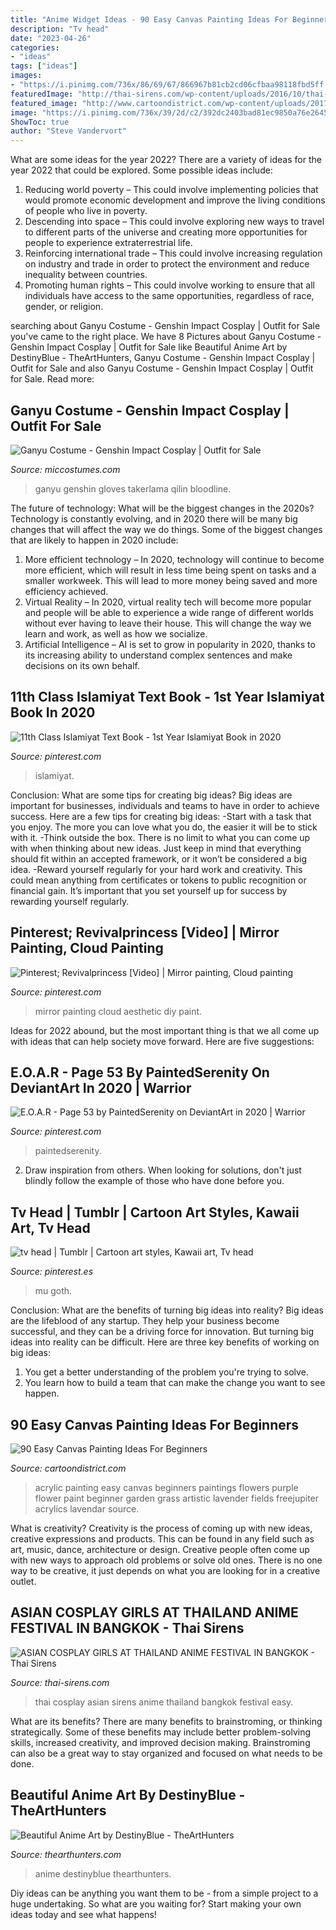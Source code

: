 ```yaml
---
title: "Anime Widget Ideas - 90 Easy Canvas Painting Ideas For Beginners"
description: "Tv head"
date: "2023-04-26"
categories:
- "ideas"
tags: ["ideas"]
images:
- "https://i.pinimg.com/736x/86/69/67/866967b81cb2cd06cfbaa98118fbd5ff.jpg"
featuredImage: "http://thai-sirens.com/wp-content/uploads/2016/10/thai-cosplay5.jpg"
featured_image: "http://www.cartoondistrict.com/wp-content/uploads/2017/06/Easy-Canvas-Painting-Ideas-For-Beginners19-1.jpg"
image: "https://i.pinimg.com/736x/39/2d/c2/392dc2403bad81ec9850a76e2645c604.jpg"
ShowToc: true
author: "Steve Vandervort"
---
```



What are some ideas for the year 2022?
There are a variety of ideas for the year 2022 that could be explored. Some possible ideas include: 
1. Reducing world poverty – This could involve implementing policies that would promote economic development and improve the living conditions of people who live in poverty. 
2. Descending into space – This could involve exploring new ways to travel to different parts of the universe and creating more opportunities for people to experience extraterrestrial life. 
3. Reinforcing international trade – This could involve increasing regulation on industry and trade in order to protect the environment and reduce inequality between countries. 
4. Promoting human rights – This could involve working to ensure that all individuals have access to the same opportunities, regardless of race, gender, or religion.

	

		
searching about Ganyu Costume - Genshin Impact Cosplay | Outfit for Sale you've came to the right place. We have 8 Pictures about Ganyu Costume - Genshin Impact Cosplay | Outfit for Sale like Beautiful Anime Art by DestinyBlue - TheArtHunters, Ganyu Costume - Genshin Impact Cosplay | Outfit for Sale and also Ganyu Costume - Genshin Impact Cosplay | Outfit for Sale. Read more:
		
    
## Ganyu Costume - Genshin Impact Cosplay | Outfit For Sale

<img loading=lazy src="https://www.miccostumes.com/images/path-products/image-CGI107GY-2.jpg/&amp;width=1200&amp;height=1200&amp;original=77s8AgZSGN6A&amp;a.jpg" onerror="this.onerror=null;this.src='https://tse4.mm.bing.net/th?id=OIP.dqnbODU42LMHC6Ax8HQ8eAHaK3&amp;pid=15.1';" alt="Ganyu Costume - Genshin Impact Cosplay | Outfit for Sale">

_Source: miccostumes.com_

>ganyu genshin gloves takerlama qilin bloodline. 

	

The future of technology: What will be the biggest changes in the 2020s?
Technology is constantly evolving, and in 2020 there will be many big changes that will affect the way we do things. Some of the biggest changes that are likely to happen in 2020 include: 
1. More efficient technology – In 2020, technology will continue to become more efficient, which will result in less time being spent on tasks and a smaller workweek. This will lead to more money being saved and more efficiency achieved. 
2. Virtual Reality – In 2020, virtual reality tech will become more popular and people will be able to experience a wide range of different worlds without ever having to leave their house. This will change the way we learn and work, as well as how we socialize. 
3. Artificial Intelligence – AI is set to grow in popularity in 2020, thanks to its increasing ability to understand complex sentences and make decisions on its own behalf.

    
## 11th Class Islamiyat Text Book - 1st Year Islamiyat Book In 2020

<img loading=lazy src="https://i.pinimg.com/736x/86/69/67/866967b81cb2cd06cfbaa98118fbd5ff.jpg" onerror="this.onerror=null;this.src='https://tse2.mm.bing.net/th?id=OIP.7PUMy70HCui9c-YiANxl3gHaKp&amp;pid=15.1';" alt="11th Class Islamiyat Text Book - 1st Year Islamiyat Book in 2020">

_Source: pinterest.com_

>islamiyat. 

	

Conclusion: What are some tips for creating big ideas?
Big ideas are important for businesses, individuals and teams to have in order to achieve success. Here are a few tips for creating big ideas:
-Start with a task that you enjoy. The more you can love what you do, the easier it will be to stick with it.
-Think outside the box. There is no limit to what you can come up with when thinking about new ideas. Just keep in mind that everything should fit within an accepted framework, or it won’t be considered a big idea.
-Reward yourself regularly for your hard work and creativity. This could mean anything from certificates or tokens to public recognition or financial gain. It’s important that you set yourself up for success by rewarding yourself regularly.

    
## Pinterest; Revivalprincess [Video] | Mirror Painting, Cloud Painting

<img loading=lazy src="https://i.pinimg.com/736x/03/ec/b4/03ecb462f8d0c387d4869220d9e21726.jpg" onerror="this.onerror=null;this.src='https://tse2.mm.bing.net/th?id=OIP.zpWPc13Rl1BKxoiamp9h8wHaNK&amp;pid=15.1';" alt="Pinterest; Revivalprincess [Video] | Mirror painting, Cloud painting">

_Source: pinterest.com_

>mirror painting cloud aesthetic diy paint. 

	

Ideas for 2022 abound, but the most important thing is that we all come up with ideas that can help society move forward. Here are five suggestions: 

    
## E.O.A.R - Page 53 By PaintedSerenity On DeviantArt In 2020 | Warrior

<img loading=lazy src="https://i.pinimg.com/736x/39/2d/c2/392dc2403bad81ec9850a76e2645c604.jpg" onerror="this.onerror=null;this.src='https://tse3.mm.bing.net/th?id=OIP.Ff5j79X918FFKFSrml5rWwHaJ5&amp;pid=15.1';" alt="E.O.A.R - Page 53 by PaintedSerenity on DeviantArt in 2020 | Warrior">

_Source: pinterest.com_

>paintedserenity. 

	

2. Draw inspiration from others. When looking for solutions, don't just blindly follow the example of those who have done before you. 

    
## Tv Head | Tumblr | Cartoon Art Styles, Kawaii Art, Tv Head

<img loading=lazy src="https://i.pinimg.com/736x/00/83/82/008382d5703a7468a102675b756c24c0.jpg" onerror="this.onerror=null;this.src='https://tse1.mm.bing.net/th?id=OIP.VDw-m8YlFE0qghQvb4AhXQHaKX&amp;pid=15.1';" alt="tv head | Tumblr | Cartoon art styles, Kawaii art, Tv head">

_Source: pinterest.es_

>mu goth. 

	

Conclusion: What are the benefits of turning big ideas into reality?
Big ideas are the lifeblood of any startup. They help your business become successful, and they can be a driving force for innovation. But turning big ideas into reality can be difficult. Here are three key benefits of working on big ideas:
1. You get a better understanding of the problem you're trying to solve.
2. You learn how to build a team that can make the change you want to see happen.

    
## 90 Easy Canvas Painting Ideas For Beginners

<img loading=lazy src="http://www.cartoondistrict.com/wp-content/uploads/2017/06/Easy-Canvas-Painting-Ideas-For-Beginners19-1.jpg" onerror="this.onerror=null;this.src='https://tse3.mm.bing.net/th?id=OIP.8QDHJrwwvueH_8Hp0fod5gHaIb&amp;pid=15.1';" alt="90 Easy Canvas Painting Ideas For Beginners">

_Source: cartoondistrict.com_

>acrylic painting easy canvas beginners paintings flowers purple flower paint beginner garden grass artistic lavender fields freejupiter acrylics lavendar source. 

	

What is creativity?
Creativity is the process of coming up with new ideas, creative expressions and products. This can be found in any field such as art, music, dance, architecture or design. Creative people often come up with new ways to approach old problems or solve old ones. There is no one way to be creative, it just depends on what you are looking for in a creative outlet.

    
## ASIAN COSPLAY GIRLS AT THAILAND ANIME FESTIVAL IN BANGKOK - Thai Sirens

<img loading=lazy src="http://thai-sirens.com/wp-content/uploads/2016/10/thai-cosplay5.jpg" onerror="this.onerror=null;this.src='https://tse3.mm.bing.net/th?id=OIP.MXDlibu-0bRp8Vr2y7katQHaL8&amp;pid=15.1';" alt="ASIAN COSPLAY GIRLS AT THAILAND ANIME FESTIVAL IN BANGKOK - Thai Sirens">

_Source: thai-sirens.com_

>thai cosplay asian sirens anime thailand bangkok festival easy. 

	

What are its benefits?
There are many benefits to brainstroming, or thinking strategically. Some of these benefits may include better problem-solving skills, increased creativity, and improved decision making. Brainstroming can also be a great way to stay organized and focused on what needs to be done.

    
## Beautiful Anime Art By DestinyBlue - TheArtHunters

<img loading=lazy src="https://www.thearthunters.com/wp-content/uploads/old/201208233/12.jpg" onerror="this.onerror=null;this.src='https://tse2.mm.bing.net/th?id=OIP.YTyQcRPOqrLQABFl7oaehwHaKI&amp;pid=15.1';" alt="Beautiful Anime Art by DestinyBlue - TheArtHunters">

_Source: thearthunters.com_

>anime destinyblue thearthunters. 

	

Diy ideas can be anything you want them to be - from a simple project to a huge undertaking. So what are you waiting for? Start making your own ideas today and see what happens!

